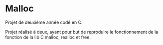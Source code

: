 # Malloc

Projet de deuxième année codé en C.

Projet réalisé à deux, ayant pour but de reproduire le fonctionnement de la fonction de la lib C malloc, realloc et free.
